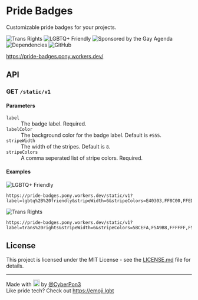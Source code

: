 # Pride Badges

Customizable pride badges for your projects.

![Trans Rights][badge-trans]
![LGBTQ+ Friendly][badge-lgbtq]
![Sponsored by the Gay Agenda][sponsored]
![Dependencies](https://img.shields.io/librariesio/github/tschrock/pride-badges)
![GitHub](https://img.shields.io/github/license/tschrock/pride-badges)

https://pride-badges.pony.workers.dev/


## API

### GET `/static/v1`
#### Parameters
<dl>
    <dt><code>label</code></dt>
    <dd>The badge label. Required.</dd>
    <dt><code>labelColor</code></dt>
    <dd>The background color for the badge label. Default is <code>#555</code>.</dd>
    <dt><code>stripeWidth</code></dt>
    <dd>The width of the stripes. Default is <code>8</code>.</dd>
    <dt><code>stripeColors</code></dt>
    <dd>A comma seperated list of stripe colors. Required.</dd>
</dl>

#### Examples


![LGBTQ+ Friendly][badge-lgbtq]

```
https://pride-badges.pony.workers.dev/static/v1?label=lgbtq%2B%20friendly&stripeWidth=6&stripeColors=E40303,FF8C00,FFED00,008026,24408E,732982
```

![Trans Rights][badge-trans]
```
https://pride-badges.pony.workers.dev/static/v1?label=trans%20rights&stripeWidth=6&stripeColors=5BCEFA,F5A9B8,FFFFFF,F5A9B8,5BCEFA
```



## License
This project is licensed under the MIT License - see the [LICENSE.md](LICENSE.md) file for details.

----

<p>Made with <img height="18" src="https://emoji.lgbt/assets/svg/bi-heart.svg"/> by <a href="https://twitter.com/CyberPon3">@CyberPon3</a><br>Like pride tech? Check out <a href="https://emoji.lgbt">https://emoji.lgbt</a></p>

[badge-trans]: https://pride-badges.pony.workers.dev/static/v1?label=trans%20rights&stripeWidth=6&stripeColors=5BCEFA,F5A9B8,FFFFFF,F5A9B8,5BCEFA
[badge-lgbtq]: https://pride-badges.pony.workers.dev/static/v1?label=lgbtq%2B%20friendly&stripeWidth=6&stripeColors=E40303,FF8C00,FFED00,008026,24408E,732982
[sponsored]: https://pride-badges.pony.workers.dev/static/v1?label=sponsored+by+the+gay+agenda&labelColor=%23555&stripeWidth=6&stripeColors=E40303%2CFF8C00%2CFFED00%2C008026%2C24408E%2C732982
